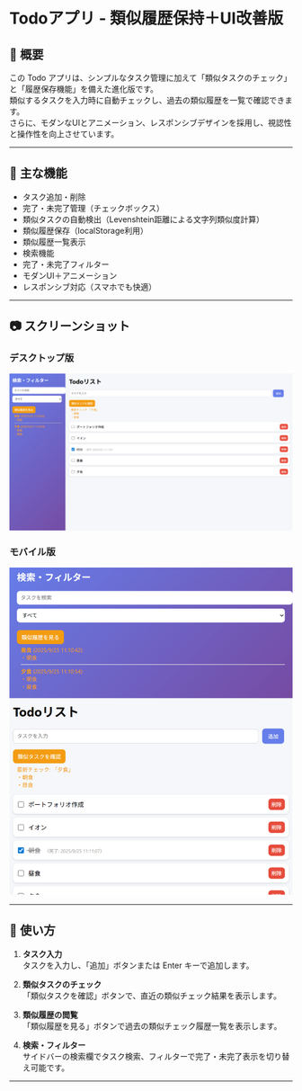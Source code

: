 # Todoアプリ - 類似履歴保持＋UI改善版

## 📌 概要
この Todo アプリは、シンプルなタスク管理に加えて「類似タスクのチェック」と「履歴保存機能」を備えた進化版です。  
類似するタスクを入力時に自動チェックし、過去の類似履歴を一覧で確認できます。  
さらに、モダンなUIとアニメーション、レスポンシブデザインを採用し、視認性と操作性を向上させています。

---

## 🎯 主な機能
- タスク追加・削除  
- 完了・未完了管理（チェックボックス）  
- 類似タスクの自動検出（Levenshtein距離による文字列類似度計算）  
- 類似履歴保存（localStorage利用）  
- 類似履歴一覧表示  
- 検索機能  
- 完了・未完了フィルター  
- モダンUI＋アニメーション  
- レスポンシブ対応（スマホでも快適）

---
## 📷 スクリーンショット

### デスクトップ版
![Todoアプリ - デスクトップ](./screenshot-desktop.png.png)

### モバイル版
![Todoアプリ - モバイル](./screenshot-mobile.png.png)

---

## 🚀 使い方
1. **タスク入力**  
   タスクを入力し、「追加」ボタンまたは Enter キーで追加します。  

2. **類似タスクのチェック**  
   「類似タスクを確認」ボタンで、直近の類似チェック結果を表示します。  

3. **類似履歴の閲覧**  
   「類似履歴を見る」ボタンで過去の類似チェック履歴一覧を表示します。  

4. **検索・フィルター**  
   サイドバーの検索欄でタスク検索、フィルターで完了・未完了表示を切り替え可能です。  

---


